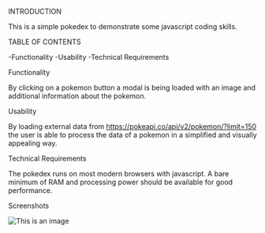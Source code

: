 INTRODUCTION

This is a simple pokedex to demonstrate some javascript coding skills. 


TABLE OF CONTENTS

-Functionality
-Usability
-Technical Requirements


Functionality

By clicking on a pokemon button a modal is being loaded with an image and additional information about the pokemon.

Usability

By loading external data from https://pokeapi.co/api/v2/pokemon/?limit=150 the user is able to process the data of a pokemon in a simplified and visually appealing way.

Technical Requirements

The pokedex runs on most modern browsers with javascript.
A bare minimum of RAM and processing power should be available for good performance.

Screenshots

![This is an image](\Digital-Database\img\pokedex1.JPG)